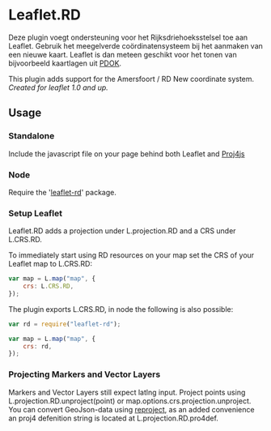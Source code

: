 # Leaflet.RD
Deze plugin voegt ondersteuning voor het Rijksdriehoeksstelsel toe aan Leaflet. Gebruik het meegelverde coördinatensysteem bij het aanmaken van een nieuwe kaart. Leaflet is dan meteen geschikt voor het tonen van bijvoorbeeld kaartlagen uit [PDOK](https://www.pdok.nl/).

This plugin adds support for the Amersfoort / RD New coordinate system. 
*Created for leaflet 1.0 and up.* 

## Usage

### Standalone
Include the javascript file on your page behind both Leaflet and [Proj4js](http://proj4js.org/)

### Node
Require the '[leaflet-rd](https://www.npmjs.com/package/leaflet-rd)' package.

### Setup Leaflet
Leaflet.RD adds a projection under L.projection.RD and a CRS under L.CRS.RD. 

To immediately  start using RD resources on your map set the CRS of your Leaflet map to L.CRS.RD:
```javascript
var map = L.map("map", {
    crs: L.CRS.RD,
});
```

The plugin exports L.CRS.RD, in node the following is also possible:
```javascript
var rd = require("leaflet-rd");

var map = L.map("map", {
    crs: rd,
});
```

### Projecting Markers and Vector Layers
Markers and Vector Layers still expect latlng input. Project points using L.projection.RD.unproject(point) or map.options.crs.projection.unproject. You can convert GeoJson-data using [reproject](https://github.com/perliedman/reproject), as an added convenience an proj4 defenition string is located at L.projection.RD.pro4def.

